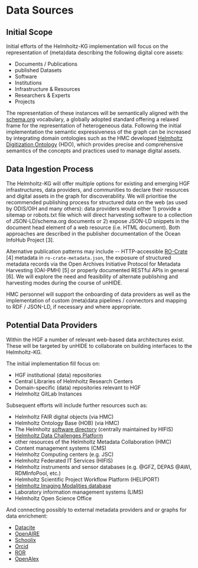 # Data Sources

## Initial Scope
Initial efforts of the Helmholtz-KG implementation will focus on the representation of (meta)data describing the following digital core assets: 
- Documents / Publications
- published Datasets
- Software
- Institutions
- Infrastructure & Resources
- Researchers & Experts
- Projects

The representation of these instances will be semantically aligned with the [schema.org](https://schema.org/docs/full.html) vocabulary, a globally adopted standard offering a relaxed frame for the representation of heterogeneous data. Following the initial implementation the semantic expressiveness of the graph can be increased by integrating domain ontologies such as the HMC developed [Helmholtz Digitization Ontology](https://codebase.helmholtz.cloud/hmc/hmc-public/hob/hdo) (HDO), which provides precise and comprehensive semantics of the concepts and practices used to manage digital assets.

## Data Ingestion Process
The Helmholtz-KG will offer multiple options for existing and emerging HGF infrastructures, data providers, and communities to declare their resources and digital assets in the graph for discoverability. We will prioritise the recommended publishing process for structured data on the web (as used by ODIS/OIH and many others): data providers would either 1) provide a sitemap or robots.txt file which will direct harvesting software to a collection of JSON-LD/schema.org documents or 2) expose JSON-LD snippets in the document head element of a web resource (i.e. HTML document). Both approaches are described in the publisher documentation of the Ocean InfoHub Project [3].

Alternative publication patterns may include -- HTTP-accessible [RO-Crate](https://www.researchobject.org/ro-crate/) [4] metadata in `ro-crate-metadata.json`, the exposure of structured metadata records via the Open Archives Initiative Protocol for Metadata Harvesting (OAI-PMH) [5] or properly documented RESTful APIs in general [6]. We will explore the need and feasibility of alternate publishing and harvesting modes during the course of unHIDE.

HMC personnel will support the onboarding of data providers as well as the implementation of custom (meta)data pipelines / connectors and mapping to RDF / JSON-LD, if necessary and where appropriate.

## Potential Data Providers 
Within the HGF a number of relevant web-based data architectures exist. These will be targeted by unHIDE to collaborate on building interfaces to the Helmholtz-KG.

The initial implementation fill focus on: 
- HGF institutional (data) repositories
- Central Libraries of Helmholtz Research Centers
- Domain-specific (data) repositories relevant to HGF
- Helmholtz GitLab Instances

Subsequent efforts will include further resources such as:
- Helmholtz FAIR digital objects (via HMC)
- Helmholtz Ontology Base (HOB) (via HMC)
- The Helmholtz [software directory](https://helmholtz.software/) (centrally maintained by HIFIS)
- [Helmholtz Data Challenges Platform](https://helmholtz-data-challenges.de/)
- other resources of the Helmholtz Metadata Collaboration (HMC) 
- Content management systems (CMS)
- Helmholtz Computing centers (e.g. JSC)
- Helmholtz Federated IT Services (HIFIS)
- Helmholtz instruments and sensor databases (e.g. @GFZ, DEPAS @AWI, RDMInfoPool, etc.)
- Helmholtz Scientific Project Workflow Platform (HELIPORT)
- [Helmholtz Imaging Modalities database](https://modalities.helmholtz-imaging.de/)
- Laboratory information management systems (LIMS)
- Helmholtz Open Science Office

And connecting possibly to external metadata providers and or graphs for data enrichment:
- [Datacite](https://datacite.org/)
- [OpenAIRE](https://explore.openaire.eu/)
- [Schoolix](http://www.scholix.org/)
- [Orcid](https://orcid.org/)
- [ROR](https://ror.org)
- [OpenAlex](https://openalex.org/)


